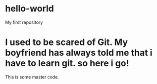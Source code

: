 # hello-world
My first repository

I used to be scared of Git. My boyfriend has always told me that i have to learn git. so here i go!
=======
This is some master code.

